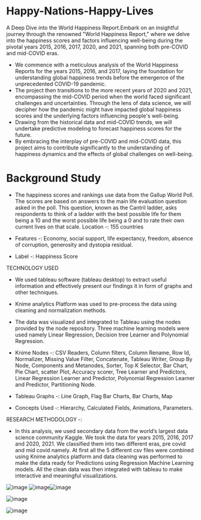 # Happy-Nations-Happy-Lives
A Deep Dive into the World Happiness Report.Embark on an insightful journey through the renowned "World Happiness Report," where we delve into the happiness scores and factors influencing well-being during the pivotal years 2015, 2016, 2017, 2020, and 2021, spanning both pre-COVID and mid-COVID eras.

- We commence with a meticulous analysis of the World Happiness Reports for the years 2015, 2016, and 2017, laying the foundation for understanding global happiness trends before the emergence of the unprecedented COVID-19 pandemic.
- The project then transitions to the more recent years of 2020 and 2021, encompassing the mid-COVID period when the world faced significant challenges and uncertainties. Through the lens of data science, we will decipher how the pandemic might have impacted global happiness scores and the underlying factors influencing people's well-being.
- Drawing from the historical data and mid-COVID trends, we will undertake predictive modeling to forecast happiness scores for the future.
- By embracing the interplay of pre-COVID and mid-COVID data, this project aims to contribute significantly to the understanding of happiness dynamics and the effects of global challenges on well-being.

# Background Study
- The happiness scores and rankings use data from the Gallup World Poll. The scores are based on answers to the main life evaluation question asked in the poll. This question, known as the Cantril ladder, asks respondents to think of a ladder with the best possible life for them being a 10 and the worst possible life being a 0 and to rate their own current lives on that scale.
 Location -: 155 countries

- Features -:
Economy, social support, life expectancy, freedom, absence of corruption, generosity and dystopia residual.
- Label -:
Happiness Score

TECHNOLOGY USED 

-	We used tableau software (tableau desktop) to extract useful information and effectively present our findings it in form of graphs and other techniques.

-	Knime analytics Platform was used to pre-process the data using cleaning and normalization methods. 

-	The data was visualized and integrated to Tableau using the nodes provided by the node repository. Three machine learning models were used namely Linear Regression, Decision tree Learner and Polynomial Regression.

-	Knime Nodes -: CSV Readers, Column filters, Column Rename, Row Id, Normalizer, Missing Value Filter, Concatenate, Tableau Writer, Group By Node, Components and Metanodes, Sorter, Top K Selector, Bar Chart, Pie Chart, scatter Plot, Accuracy scorer, Tree Learner and Predictors, Linear Regression Learner and Predictor, Polynomial Regression Learner and Predictor, Partitioning Node. 

-	Tableau Graphs -: Line Graph, Flag Bar Charts, Bar Charts, Map
-	Concepts Used -: Hierarchy, Calculated Fields, Animations, Parameters.

RESEARCH METHODOLOGY -:
- In this analysis, we used secondary data from the world’s largest data science community Kaggle. We took the data for years 2015, 2016, 2017 and 2020, 2021. We classified them into two different eras, pre covid and mid covid namely. At first all the 5 different csv files were combined using Knime analytics platform and data cleaning was performed to make the data ready for Predictions using Regression Machine Learning models. All the clean data was then integrated with tableau to make interactive and meaningful visualizations.

![image](https://github.com/MUSKAN1903/Happy-Nations-Happy-Lives/assets/70433658/191a1336-b214-458e-a918-9df562103a62) ![image](https://github.com/MUSKAN1903/Happy-Nations-Happy-Lives/assets/70433658/3c6de490-ad8f-41ad-a13f-a9ca1dae256f)![image](https://github.com/MUSKAN1903/Happy-Nations-Happy-Lives/assets/70433658/9fbb3e1a-1685-4f66-8500-d2ee37760454)



![image](https://github.com/MUSKAN1903/Happy-Nations-Happy-Lives/assets/70433658/f4f1a4ea-4fb3-48cf-950c-07fde2b53726)

![image](https://github.com/MUSKAN1903/Happy-Nations-Happy-Lives/assets/70433658/e4a08011-4b27-44df-993f-fdbd38b04583)






